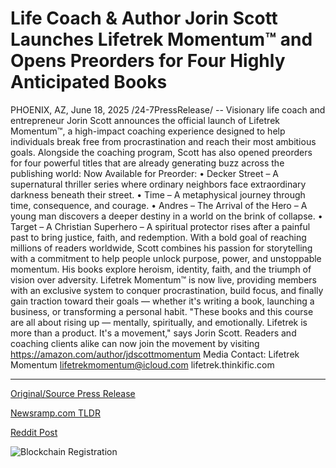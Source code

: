 # Life Coach &amp; Author Jorin Scott Launches Lifetrek Momentum™ and Opens Preorders for Four Highly Anticipated Books

PHOENIX, AZ, June 18, 2025 /24-7PressRelease/ -- Visionary life coach and entrepreneur Jorin Scott announces the official launch of Lifetrek Momentum™, a high-impact coaching experience designed to help individuals break free from procrastination and reach their most ambitious goals. Alongside the coaching program, Scott has also opened preorders for four powerful titles that are already generating buzz across the publishing world:  Now Available for Preorder: • Decker Street – A supernatural thriller series where ordinary neighbors face extraordinary darkness beneath their street.  • Time – A metaphysical journey through time, consequence, and courage.  • Andres – The Arrival of the Hero – A young man discovers a deeper destiny in a world on the brink of collapse.  • Target – A Christian Superhero – A spiritual protector rises after a painful past to bring justice, faith, and redemption.  With a bold goal of reaching millions of readers worldwide, Scott combines his passion for storytelling with a commitment to help people unlock purpose, power, and unstoppable momentum. His books explore heroism, identity, faith, and the triumph of vision over adversity.  Lifetrek Momentum™ is now live, providing members with an exclusive system to conquer procrastination, build focus, and finally gain traction toward their goals — whether it's writing a book, launching a business, or transforming a personal habit.  "These books and this course are all about rising up — mentally, spiritually, and emotionally. Lifetrek is more than a product. It's a movement," says Jorin Scott.  Readers and coaching clients alike can now join the movement by visiting https://amazon.com/author/jdscottmomentum  Media Contact: Lifetrek Momentum lifetrekmomentum@icloud.com lifetrek.thinkific.com 

---

[Original/Source Press Release](https://www.24-7pressrelease.com/press-release/523962/life-coach-author-jorin-scott-launches-lifetrek-momentum-and-opens-preorders-for-four-highly-anticipated-books)
                    

[Newsramp.com TLDR](https://newsramp.com/curated-news/jorin-scott-launches-lifetrek-momentumtm-unveils-four-inspirational-books/a8a1a64ceb1cfe5b799bc5d2e0e553d6) 

 



[Reddit Post](https://www.reddit.com/r/Lifestyle_Culture/comments/1leb2vz/jorin_scott_launches_lifetrek_momentum_unveils/) 



![Blockchain Registration](https://cdn.newsramp.app/24-7PressRelease/qrcode/256/18/icyQuYm.webp)